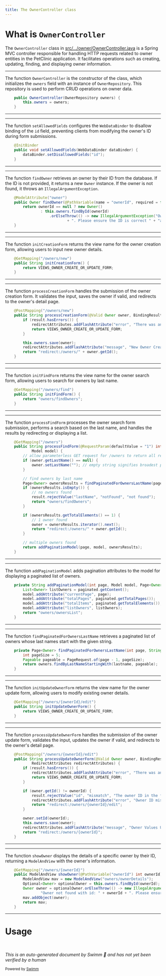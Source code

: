 ```yaml
---
title: The OwnerController class
---
```

# What is <SwmToken path="src/main/java/org/springframework/samples/petclinic/owner/OwnerController.java" pos="53:3:3" line-data="	public OwnerController(OwnerRepository owners) {">`OwnerController`</SwmToken>

The <SwmToken path="src/main/java/org/springframework/samples/petclinic/owner/OwnerController.java" pos="53:3:3" line-data="	public OwnerController(OwnerRepository owners) {">`OwnerController`</SwmToken> class in <SwmPath>[src/…/owner/OwnerController.java](src/main/java/org/springframework/samples/petclinic/owner/OwnerController.java)</SwmPath> is a Spring MVC controller responsible for handling HTTP requests related to owner entities in the PetClinic application. It facilitates operations such as creating, updating, finding, and displaying owner information.

<SwmSnippet path="/src/main/java/org/springframework/samples/petclinic/owner/OwnerController.java" line="53">

---

The function <SwmToken path="src/main/java/org/springframework/samples/petclinic/owner/OwnerController.java" pos="53:3:3" line-data="	public OwnerController(OwnerRepository owners) {">`OwnerController`</SwmToken> is the constructor of the class, which initializes the <SwmToken path="src/main/java/org/springframework/samples/petclinic/owner/OwnerController.java" pos="53:7:7" line-data="	public OwnerController(OwnerRepository owners) {">`owners`</SwmToken> field with an instance of <SwmToken path="src/main/java/org/springframework/samples/petclinic/owner/OwnerController.java" pos="53:5:5" line-data="	public OwnerController(OwnerRepository owners) {">`OwnerRepository`</SwmToken>. This repository is used to perform CRUD operations on owner data.

```java
	public OwnerController(OwnerRepository owners) {
		this.owners = owners;
	}
```

---

</SwmSnippet>

<SwmSnippet path="/src/main/java/org/springframework/samples/petclinic/owner/OwnerController.java" line="57">

---

The function <SwmToken path="src/main/java/org/springframework/samples/petclinic/owner/OwnerController.java" pos="58:5:5" line-data="	public void setAllowedFields(WebDataBinder dataBinder) {">`setAllowedFields`</SwmToken> configures the <SwmToken path="src/main/java/org/springframework/samples/petclinic/owner/OwnerController.java" pos="58:7:7" line-data="	public void setAllowedFields(WebDataBinder dataBinder) {">`WebDataBinder`</SwmToken> to disallow binding of the <SwmToken path="src/main/java/org/springframework/samples/petclinic/owner/OwnerController.java" pos="59:6:6" line-data="		dataBinder.setDisallowedFields(&quot;id&quot;);">`id`</SwmToken> field, preventing clients from modifying the owner's ID during form submissions.

```java
	@InitBinder
	public void setAllowedFields(WebDataBinder dataBinder) {
		dataBinder.setDisallowedFields("id");
	}
```

---

</SwmSnippet>

<SwmSnippet path="/src/main/java/org/springframework/samples/petclinic/owner/OwnerController.java" line="62">

---

The function <SwmToken path="src/main/java/org/springframework/samples/petclinic/owner/OwnerController.java" pos="63:5:5" line-data="	public Owner findOwner(@PathVariable(name = &quot;ownerId&quot;, required = false) Integer ownerId) {">`findOwner`</SwmToken> retrieves an owner by their ID from the database. If the ID is not provided, it returns a new <SwmToken path="src/main/java/org/springframework/samples/petclinic/owner/OwnerController.java" pos="63:3:3" line-data="	public Owner findOwner(@PathVariable(name = &quot;ownerId&quot;, required = false) Integer ownerId) {">`Owner`</SwmToken> instance. If the owner is not found, it throws an <SwmToken path="src/main/java/org/springframework/samples/petclinic/owner/OwnerController.java" pos="66:11:11" line-data="					.orElseThrow(() -&gt; new IllegalArgumentException(&quot;Owner not found with id: &quot; + ownerId">`IllegalArgumentException`</SwmToken>.

```java
	@ModelAttribute("owner")
	public Owner findOwner(@PathVariable(name = "ownerId", required = false) Integer ownerId) {
		return ownerId == null ? new Owner()
				: this.owners.findById(ownerId)
					.orElseThrow(() -> new IllegalArgumentException("Owner not found with id: " + ownerId
							+ ". Please ensure the ID is correct " + "and the owner exists in the database."));
	}
```

---

</SwmSnippet>

<SwmSnippet path="/src/main/java/org/springframework/samples/petclinic/owner/OwnerController.java" line="70">

---

The function <SwmToken path="src/main/java/org/springframework/samples/petclinic/owner/OwnerController.java" pos="71:5:5" line-data="	public String initCreationForm() {">`initCreationForm`</SwmToken> returns the view name for the owner creation form, allowing users to input new owner details.

```java
	@GetMapping("/owners/new")
	public String initCreationForm() {
		return VIEWS_OWNER_CREATE_OR_UPDATE_FORM;
	}
```

---

</SwmSnippet>

<SwmSnippet path="/src/main/java/org/springframework/samples/petclinic/owner/OwnerController.java" line="75">

---

The function <SwmToken path="src/main/java/org/springframework/samples/petclinic/owner/OwnerController.java" pos="76:5:5" line-data="	public String processCreationForm(@Valid Owner owner, BindingResult result, RedirectAttributes redirectAttributes) {">`processCreationForm`</SwmToken> handles the submission of the owner creation form. It validates the input, saves the owner if valid, and redirects to the owner's detail page.

```java
	@PostMapping("/owners/new")
	public String processCreationForm(@Valid Owner owner, BindingResult result, RedirectAttributes redirectAttributes) {
		if (result.hasErrors()) {
			redirectAttributes.addFlashAttribute("error", "There was an error in creating the owner.");
			return VIEWS_OWNER_CREATE_OR_UPDATE_FORM;
		}

		this.owners.save(owner);
		redirectAttributes.addFlashAttribute("message", "New Owner Created");
		return "redirect:/owners/" + owner.getId();
	}
```

---

</SwmSnippet>

<SwmSnippet path="/src/main/java/org/springframework/samples/petclinic/owner/OwnerController.java" line="87">

---

The function <SwmToken path="src/main/java/org/springframework/samples/petclinic/owner/OwnerController.java" pos="88:5:5" line-data="	public String initFindForm() {">`initFindForm`</SwmToken> returns the view name for the owner search form, allowing users to search for owners by last name.

```java
	@GetMapping("/owners/find")
	public String initFindForm() {
		return "owners/findOwners";
	}
```

---

</SwmSnippet>

<SwmSnippet path="/src/main/java/org/springframework/samples/petclinic/owner/OwnerController.java" line="92">

---

The function <SwmToken path="src/main/java/org/springframework/samples/petclinic/owner/OwnerController.java" pos="93:5:5" line-data="	public String processFindForm(@RequestParam(defaultValue = &quot;1&quot;) int page, Owner owner, BindingResult result,">`processFindForm`</SwmToken> processes the owner search form submission, performs a search based on the last name, and handles the results by redirecting or displaying a list.

```java
	@GetMapping("/owners")
	public String processFindForm(@RequestParam(defaultValue = "1") int page, Owner owner, BindingResult result,
			Model model) {
		// allow parameterless GET request for /owners to return all records
		if (owner.getLastName() == null) {
			owner.setLastName(""); // empty string signifies broadest possible search
		}

		// find owners by last name
		Page<Owner> ownersResults = findPaginatedForOwnersLastName(page, owner.getLastName());
		if (ownersResults.isEmpty()) {
			// no owners found
			result.rejectValue("lastName", "notFound", "not found");
			return "owners/findOwners";
		}

		if (ownersResults.getTotalElements() == 1) {
			// 1 owner found
			owner = ownersResults.iterator().next();
			return "redirect:/owners/" + owner.getId();
		}

		// multiple owners found
		return addPaginationModel(page, model, ownersResults);
	}
```

---

</SwmSnippet>

<SwmSnippet path="/src/main/java/org/springframework/samples/petclinic/owner/OwnerController.java" line="118">

---

The function <SwmToken path="src/main/java/org/springframework/samples/petclinic/owner/OwnerController.java" pos="118:5:5" line-data="	private String addPaginationModel(int page, Model model, Page&lt;Owner&gt; paginated) {">`addPaginationModel`</SwmToken> adds pagination attributes to the model for displaying a paginated list of owners.

```java
	private String addPaginationModel(int page, Model model, Page<Owner> paginated) {
		List<Owner> listOwners = paginated.getContent();
		model.addAttribute("currentPage", page);
		model.addAttribute("totalPages", paginated.getTotalPages());
		model.addAttribute("totalItems", paginated.getTotalElements());
		model.addAttribute("listOwners", listOwners);
		return "owners/ownersList";
	}
```

---

</SwmSnippet>

<SwmSnippet path="/src/main/java/org/springframework/samples/petclinic/owner/OwnerController.java" line="127">

---

The function <SwmToken path="src/main/java/org/springframework/samples/petclinic/owner/OwnerController.java" pos="127:8:8" line-data="	private Page&lt;Owner&gt; findPaginatedForOwnersLastName(int page, String lastname) {">`findPaginatedForOwnersLastName`</SwmToken> retrieves a paginated list of owners whose last names start with the given string.

```java
	private Page<Owner> findPaginatedForOwnersLastName(int page, String lastname) {
		int pageSize = 5;
		Pageable pageable = PageRequest.of(page - 1, pageSize);
		return owners.findByLastNameStartingWith(lastname, pageable);
	}
```

---

</SwmSnippet>

<SwmSnippet path="/src/main/java/org/springframework/samples/petclinic/owner/OwnerController.java" line="133">

---

The function <SwmToken path="src/main/java/org/springframework/samples/petclinic/owner/OwnerController.java" pos="134:5:5" line-data="	public String initUpdateOwnerForm() {">`initUpdateOwnerForm`</SwmToken> returns the view name for the owner update form, allowing users to modify existing owner details.

```java
	@GetMapping("/owners/{ownerId}/edit")
	public String initUpdateOwnerForm() {
		return VIEWS_OWNER_CREATE_OR_UPDATE_FORM;
	}
```

---

</SwmSnippet>

<SwmSnippet path="/src/main/java/org/springframework/samples/petclinic/owner/OwnerController.java" line="138">

---

The function <SwmToken path="src/main/java/org/springframework/samples/petclinic/owner/OwnerController.java" pos="139:5:5" line-data="	public String processUpdateOwnerForm(@Valid Owner owner, BindingResult result, @PathVariable(&quot;ownerId&quot;) int ownerId,">`processUpdateOwnerForm`</SwmToken> handles the submission of the owner update form, validates the input, updates the owner if valid, and redirects to the owner's detail page.

```java
	@PostMapping("/owners/{ownerId}/edit")
	public String processUpdateOwnerForm(@Valid Owner owner, BindingResult result, @PathVariable("ownerId") int ownerId,
			RedirectAttributes redirectAttributes) {
		if (result.hasErrors()) {
			redirectAttributes.addFlashAttribute("error", "There was an error in updating the owner.");
			return VIEWS_OWNER_CREATE_OR_UPDATE_FORM;
		}

		if (owner.getId() != ownerId) {
			result.rejectValue("id", "mismatch", "The owner ID in the form does not match the URL.");
			redirectAttributes.addFlashAttribute("error", "Owner ID mismatch. Please try again.");
			return "redirect:/owners/{ownerId}/edit";
		}

		owner.setId(ownerId);
		this.owners.save(owner);
		redirectAttributes.addFlashAttribute("message", "Owner Values Updated");
		return "redirect:/owners/{ownerId}";
	}
```

---

</SwmSnippet>

<SwmSnippet path="/src/main/java/org/springframework/samples/petclinic/owner/OwnerController.java" line="163">

---

The function <SwmToken path="src/main/java/org/springframework/samples/petclinic/owner/OwnerController.java" pos="164:5:5" line-data="	public ModelAndView showOwner(@PathVariable(&quot;ownerId&quot;) int ownerId) {">`showOwner`</SwmToken> displays the details of a specific owner by their ID, returning a <SwmToken path="src/main/java/org/springframework/samples/petclinic/owner/OwnerController.java" pos="164:3:3" line-data="	public ModelAndView showOwner(@PathVariable(&quot;ownerId&quot;) int ownerId) {">`ModelAndView`</SwmToken> with the owner's information.

```java
	@GetMapping("/owners/{ownerId}")
	public ModelAndView showOwner(@PathVariable("ownerId") int ownerId) {
		ModelAndView mav = new ModelAndView("owners/ownerDetails");
		Optional<Owner> optionalOwner = this.owners.findById(ownerId);
		Owner owner = optionalOwner.orElseThrow(() -> new IllegalArgumentException(
				"Owner not found with id: " + ownerId + ". Please ensure the ID is correct "));
		mav.addObject(owner);
		return mav;
	}
```

---

</SwmSnippet>

# Usage

&nbsp;

*This is an auto-generated document by Swimm 🌊 and has not yet been verified by a human*

<SwmMeta version="3.0.0" repo-id="Z2l0aHViJTNBJTNBc3ByaW5nLXBldGNsaW5pYyUzQSUzQXVtYWxpbmdhc3dhbWk=" repo-name="spring-petclinic"><sup>Powered by [Swimm](https://app.swimm.io/)</sup></SwmMeta>
